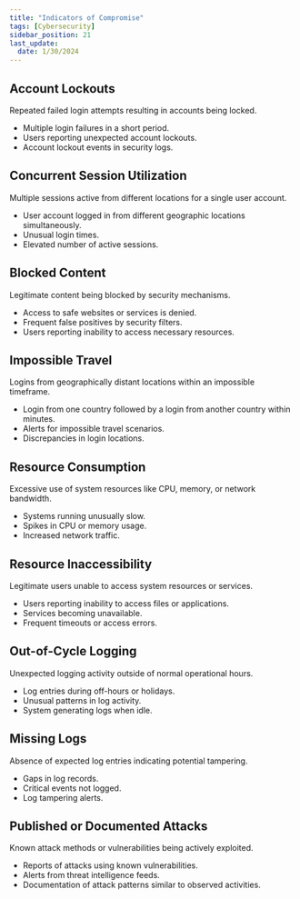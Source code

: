 ```yaml
---
title: "Indicators of Compromise"
tags: [Cybersecurity]
sidebar_position: 21
last_update:
  date: 1/30/2024
---
```



## Account Lockouts

Repeated failed login attempts resulting in accounts being locked.

- Multiple login failures in a short period.
- Users reporting unexpected account lockouts.
- Account lockout events in security logs.

## Concurrent Session Utilization

Multiple sessions active from different locations for a single user account.

- User account logged in from different geographic locations simultaneously.
- Unusual login times.
- Elevated number of active sessions.

## Blocked Content

Legitimate content being blocked by security mechanisms.

- Access to safe websites or services is denied.
- Frequent false positives by security filters.
- Users reporting inability to access necessary resources.

## Impossible Travel

Logins from geographically distant locations within an impossible timeframe.

- Login from one country followed by a login from another country within minutes.
- Alerts for impossible travel scenarios.
- Discrepancies in login locations.

## Resource Consumption

Excessive use of system resources like CPU, memory, or network bandwidth.

- Systems running unusually slow.
- Spikes in CPU or memory usage.
- Increased network traffic.

## Resource Inaccessibility

Legitimate users unable to access system resources or services.

- Users reporting inability to access files or applications.
- Services becoming unavailable.
- Frequent timeouts or access errors.

## Out-of-Cycle Logging

Unexpected logging activity outside of normal operational hours.

- Log entries during off-hours or holidays.
- Unusual patterns in log activity.
- System generating logs when idle.

## Missing Logs

Absence of expected log entries indicating potential tampering.

- Gaps in log records.
- Critical events not logged.
- Log tampering alerts.

## Published or Documented Attacks

Known attack methods or vulnerabilities being actively exploited.

- Reports of attacks using known vulnerabilities.
- Alerts from threat intelligence feeds.
- Documentation of attack patterns similar to observed activities.

